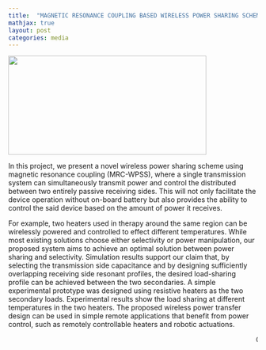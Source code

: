 ```yaml
---
title:  "MAGNETIC RESONANCE COUPLING BASED WIRELESS POWER SHARING SCHEME (MRC-WPSS)"
mathjax: true
layout: post
categories: media
---
```


<img src = "/GodwinPonraj_contrast/assets/Fig_WPT_sch.jpg" width = "400" height = "200">
<!--
![Schematic](/GodwinPonraj_contrast/assets/Fig_WPT_sch.jpg)
-->

In this project, we present a novel wireless power sharing scheme using magnetic resonance coupling (MRC-WPSS), 
where a single transmission system can simultaneously transmit power and control the distributed between two entirely passive receiving sides. 
This will not only facilitate the device operation without on-board battery but also provides the ability to control the said device based on the amount of power it receives.


For example, two heaters used in therapy around the same region can be wirelessly powered and controlled to effect different temperatures. 
While most existing solutions choose either selectivity or power manipulation, our proposed system aims to achieve an optimal solution between power sharing and selectivity. 
Simulation results support our claim that, by selecting the transmission side capacitance and by designing sufficiently overlapping receiving side resonant profiles, 
the desired load-sharing profile can be achieved between the two secondaries. 
A simple experimental prototype was designed using resistive heaters as the two secondary loads. 
Experimental results show the load sharing at different temperatures in the two heaters.
The proposed wireless power transfer design can be used in simple remote applications that benefit from power control, such as remotely controllable heaters and robotic actuations.

<marquee>    Currently under review in IEEE T-ASE    </marquee>

<!--
<div align="center">
    <marquee> 
        _Currently under review in IEEE T-ASE_
    </marquee>
</div>
-->
